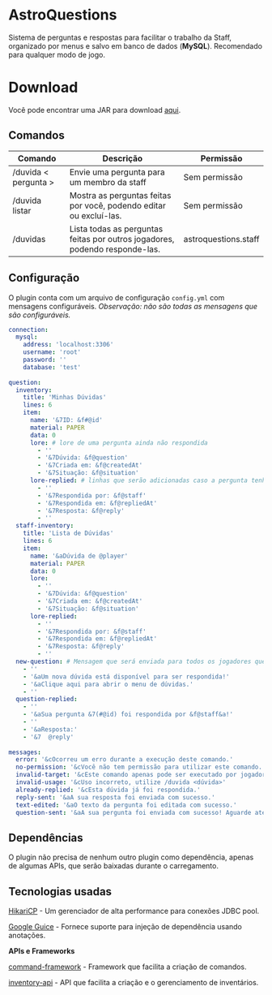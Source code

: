 # AstroQuestions

Sistema de perguntas e respostas para facilitar o trabalho da Staff, organizado por menus e salvo em banco de dados (**MySQL**). Recomendado para qualquer modo de jogo.

# Download

Você pode encontrar uma JAR para download [aqui](https://github.com/GabrielBS-21/AstroQuestions/releases).

## Comandos

| Comando | Descrição | Permissão |
|----------------|-------------------------------|-----------------------------|
|/duvida < pergunta > |Envie uma pergunta para um membro da staff            |Sem permissão
|/duvida listar |Mostra as perguntas feitas por você, podendo editar ou excluí-las.           |Sem permissão            |
|/duvidas |Lista todas as perguntas feitas por outros jogadores, podendo responde-las.|astroquestions.staff|


## Configuração

O plugin conta com um arquivo de configuração ``config.yml`` com mensagens configuráveis. 
*Observação: não são todas as mensagens que são configuráveis.*

```yaml
connection:  
  mysql:  
    address: 'localhost:3306'  
    username: 'root'  
    password: ''  
    database: 'test'  
  
question:  
  inventory:  
    title: 'Minhas Dúvidas'  
    lines: 6  
    item:  
      name: '&7ID: &f#@id'  
      material: PAPER  
      data: 0  
      lore: # lore de uma pergunta ainda não respondida  
        - ''
        - '&7Dúvida: &f@question'  
        - '&7Criada em: &f@createdAt'  
        - '&7Situação: &f@situation'  
      lore-replied: # linhas que serão adicionadas caso a pergunta tenha sido respondida  
        - ''  
        - '&7Respondida por: &f@staff'  
        - '&7Respondida em: &f@repliedAt'  
        - '&7Resposta: &f@reply'  
        - ''  
  staff-inventory:  
    title: 'Lista de Dúvidas'  
    lines: 6  
    item:  
      name: '&aDúvida de @player'  
      material: PAPER  
      data: 0  
      lore:  
        - ''  
        - '&7Dúvida: &f@question'  
        - '&7Criada em: &f@createdAt'  
        - '&7Situação: &f@situation'  
      lore-replied:  
        - ''  
        - '&7Respondida por: &f@staff'  
        - '&7Respondida em: &f@repliedAt'  
        - '&7Resposta: &f@reply'  
        - ''  
  new-question: # Mensagem que será enviada para todos os jogadores que tiverem permissão (astroquestions.staff)  
    - ''  
    - '&aUm nova dúvida está disponível para ser respondida!'  
    - '&aClique aqui para abrir o menu de dúvidas.'  
    - ''  
  question-replied:  
    - ''  
    - '&aSua pergunta &7(#@id) foi respondida por &f@staff&a!'  
    - ''  
    - '&aResposta:'  
    - '&7  @reply'  
  
messages:  
  error: '&cOcorreu um erro durante a execução deste comando.'  
  no-permission: '&cVocê não tem permissão para utilizar este comando.'  
  invalid-target: '&cEste comando apenas pode ser executado por jogadores.'  
  invalid-usage: '&cUso incorreto, utilize /duvida <dúvida>'  
  already-replied: '&cEsta dúvida já foi respondida.'  
  reply-sent: '&aA sua resposta foi enviada com sucesso.'  
  text-edited: '&aO texto da pergunta foi editada com sucesso.'  
  question-sent: '&aA sua pergunta foi enviada com sucesso! Aguarde até uma resposta.'
  ``` 

## Dependências

O plugin não precisa de nenhum outro plugin como dependência, apenas de algumas APIs, que serão baixadas durante o carregamento.

## Tecnologias usadas

[HikariCP](https://github.com/brettwooldridge/HikariCP) - Um gerenciador de alta performance para conexões JDBC pool.

[Google Guice](https://github.com/google/guice) - Fornece suporte para injeção de dependência usando anotações.

**APIs e Frameworks**

[command-framework](https://github.com/SaiintBrisson/command-framework) - Framework que facilita a criação de comandos.

[inventory-api](https://github.com/HenryFabio/inventory-api) - API que facilita a criação e o gerenciamento de inventários.
